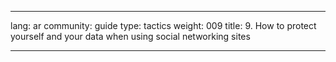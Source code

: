 

---

lang: ar
community: guide
type: tactics
weight: 009
title: 9. How to protect yourself and your data when using social networking sites

---

<stub>

